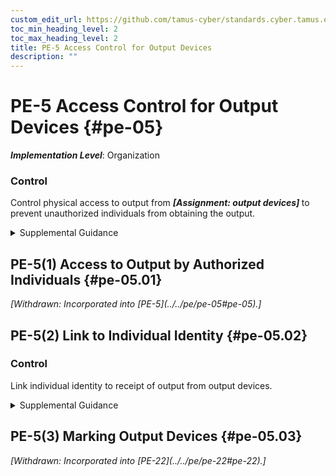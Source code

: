 ```yaml
---
custom_edit_url: https://github.com/tamus-cyber/standards.cyber.tamus.edu/tree/main/static/content/tamus.edu/TAMUS_profile.xml
toc_min_heading_level: 2
toc_max_heading_level: 2
title: PE-5 Access Control for Output Devices
description: ""
---
```


# PE-5 Access Control for Output Devices {#pe-05}

_**Implementation Level**_: Organization

### Control

Control physical access to output from <strong> <em>[Assignment: output devices]</em> </strong> to prevent unauthorized individuals from obtaining the output.

<details>
  <summary>Supplemental Guidance</summary>

Controlling physical access to output devices includes placing output devices in locked rooms or other secured areas with keypad or card reader access controls and allowing access to authorized individuals only, placing output devices in locations that can be monitored by personnel, installing monitor or screen filters, and using headphones. Examples of output devices include monitors, printers, scanners, audio devices, facsimile machines, and copiers.

</details>

## PE-5(1) Access to Output by Authorized Individuals {#pe-05.01}

<prop xmlns="http://csrc.nist.gov/ns/oscal/1.0" name="status" value="withdrawn">
               <em>[Withdrawn: Incorporated into [PE-5](../../pe/pe-05#pe-05).]</em>
            </prop>
            

## PE-5(2) Link to Individual Identity {#pe-05.02}

### Control

Link individual identity to receipt of output from output devices.

<details>
  <summary>Supplemental Guidance</summary>

Methods for linking individual identity to the receipt of output from output devices include installing security functionality on facsimile machines, copiers, and printers. Such functionality allows organizations to implement authentication on output devices prior to the release of output to individuals.

</details>

## PE-5(3) Marking Output Devices {#pe-05.03}

<prop xmlns="http://csrc.nist.gov/ns/oscal/1.0" name="status" value="withdrawn">
               <em>[Withdrawn: Incorporated into [PE-22](../../pe/pe-22#pe-22).]</em>
            </prop>
            

